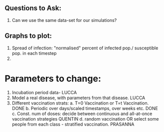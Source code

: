 ## Questions to Ask: 

1. Can we use the same data-set for our simulations?

## Graphs to plot: 

1. Spread of infection: "normalised" percent of infected pop./ susceptible pop. in each timestep
2.  

# Parameters to change: 

1. Incubation period data- LUCCA
2. Model a real disease, with parameters from that disease. LUCCA 
3. Different vaccination strats: 
    a. T=0 Vaccination or T=t Vaccination.                              DONE
    b. Periodic over days/scaled timestamps, over weeks etc.            DONE
    c. Const. num of doses: decide between continuous and all-at-once vaccination strategies QUENTIN 
    d. random vaccination OR select some people from each class - stratified vaccination. PRASANNA